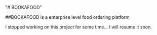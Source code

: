 "# BOOKAFOOD" 

##BOOKAFOOD is a enterprise level food ordering platform

I stopped working on this project for some time... I will resume it soon.
